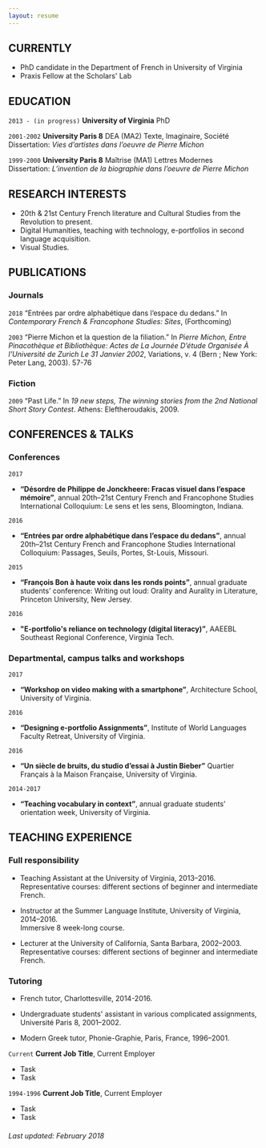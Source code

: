 ```yaml
---
layout: resume
---
```

## CURRENTLY
- PhD candidate in the Department of French in University of Virginia
- Praxis Fellow at the Scholars' Lab

## EDUCATION

`2013 - (in progress)`
__University of Virginia__
PhD  

`2001-2002`
__University Paris 8__
DEA (MA2) Texte, Imaginaire, Société     
Dissertation: *Vies d’artistes dans l’oeuvre de Pierre Michon*

`1999-2000`
__University Paris 8__
Maîtrise (MA1) Lettres Modernes   
Dissertation: *L’invention de la biographie dans l’oeuvre de Pierre Michon*  

## RESEARCH INTERESTS
- 20th & 21st Century French literature and Cultural Studies from the Revolution to present.
- Digital Humanities, teaching with technology, e-portfolios in second language acquisition.
- Visual Studies.

## PUBLICATIONS
<!-- A list is also available [online](http://scholar.google.co.uk/citations?user=LTOTl0YAAAAJ) -->
### Journals
`2018`
“Entrées par ordre alphabétique dans l’espace du dedans.” In _Contemporary French & Francophone Studies: Sites_, (Forthcoming)

`2003`
“Pierre Michon et la question de la filiation.” In _Pierre Michon, Entre Pinacothèque et Bibliothèque: Actes de La Journée D’étude Organisée À l’Université de Zurich Le 31 Janvier 2002_, Variations, v. 4 (Bern ; New York: Peter Lang, 2003). 57-76

### Fiction
`2009`
“Past Life.” In _19 new steps, The winning stories from the 2nd National Short Story Contest_. Athens: Eleftheroudakis, 2009.

## CONFERENCES & TALKS
### Conferences
`2017`
- __“Désordre de Philippe de Jonckheere: Fracas visuel dans l’espace mémoire”__, annual 20th–21st Century French and Francophone Studies International Colloquium: Le sens et les sens, Bloomington, Indiana.

`2016`
- __“Entrées par ordre alphabétique dans l’espace du dedans”__, annual 20th–21st Century French and Francophone Studies International Colloquium: Passages, Seuils, Portes, St-Louis, Missouri.

`2015`
- __“François Bon à haute voix dans les ronds points”__, annual graduate students’ conference: Writing out loud: Orality and Aurality in Literature, Princeton University, New Jersey.

`2016`
- __"E-portfolio's reliance on technology (digital literacy)”__, AAEEBL Southeast Regional Conference, Virginia Tech.

### Departmental, campus talks and workshops
`2017`
- __“Workshop on video making with a smartphone”__, Architecture School, University of Virginia.

`2016`
- __“Designing e-portfolio Assignments”__, Institute of World Languages Faculty Retreat, University of Virginia.

`2016`
- __“Un siècle de bruits, du studio d’essai à Justin Bieber”__ Quartier Français à la Maison Française, University of Virginia.

`2014-2017`
- __“Teaching vocabulary in context”__, annual graduate students’ orientation week, University of Virginia.


## TEACHING EXPERIENCE
### Full responsibility
- Teaching Assistant at the University of Virginia, 2013–2016.  
Representative courses: different sections of beginner and intermediate French.

- Instructor at the Summer Language Institute, University of Virginia, 2014–2016.  
Immersive 8 week-long course.

- Lecturer at the University of California, Santa Barbara, 2002–2003.  
Representative courses: different sections of beginner and intermediate French.

### Tutoring
- French tutor, Charlottesville, 2014-2016.

- Undergraduate students' assistant in various complicated assignments, Université Paris 8, 2001–2002.    

- Modern Greek tutor, Phonie-Graphie, Paris, France, 1996–2001.

`Current`
__Current Job Title__, Current Employer

- Task
- Task

`1994-1996`
__Current Job Title__, Current Employer

- Task
- Task



<!-- ### Footer -->

###### Last updated: February 2018
